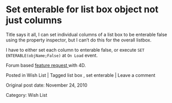 # Set enterable for list box object not just columns

Title says it all, I can set individual columns of a list box to be enterable
false using the property inspector, but I can’t do this for the overall
listbox.

I have to either set each column to enterable false, or execute ` SET
ENTERABLE(objName;False) ` at ` On Load ` event.

Forum based [ feature request ](http://forums.4d.fr/Post/EN/4708782/) with 4D.

Posted in Wish List | Tagged list box , set enterable | Leave a comment 


Original post date: November 24, 2010

Category: Wish List